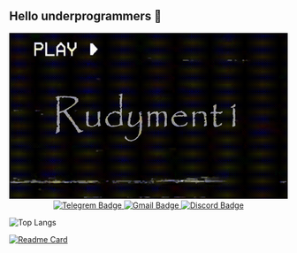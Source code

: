 ## Hello underprogrammers 👋

<div id="Gif" align="center">  
  <img src="fotor-video_remover_object-preview-20240912211719.gif" width="550" height="300"/>
</div>

<div id="badges" align="center">
  <a href="https://t.me/l865492">
    <img src="https://img.shields.io/badge/Telegram-blue?style=for-the-badge&logo=Telegram&logoColor=white" alt="Telegrem Badge"/>
  </a>
  <a href="mailto:dvojtenko969@gmail.com">
    <img src="https://img.shields.io/badge/gmail-orange?style=for-the-badge&logo=gmail&logoColor=white" alt="Gmail Badge"/>
  </a>
  <a href="https://discordapp.com/users/715498346743332894/">
    <img src="https://img.shields.io/badge/discord-purple?style=for-the-badge&logo=discord&logoColor=white" alt="Discord Badge"/>
  </a>
</div>

![Top Langs](https://github-readme-stats.vercel.app/api/top-langs/?username=Rudyment1)

[![Readme Card](https://github-readme-stats.vercel.app/api/pin/?username=anuraghazra&repo=github-readme-stats)](https://github.com/anuraghazra/github-readme-stats)
